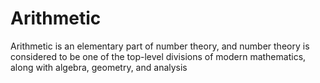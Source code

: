# Arithmetic
Arithmetic is an elementary part of number theory, and number theory is considered to be one of the top-level divisions of modern mathematics, along with algebra, geometry, and analysis
